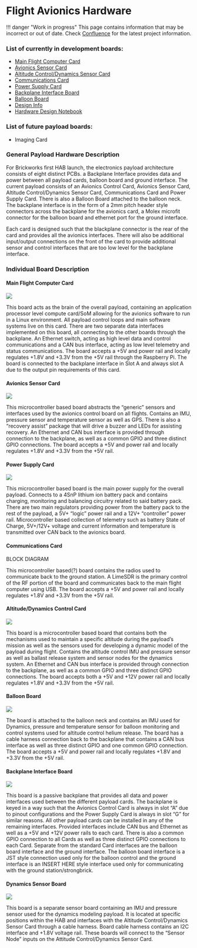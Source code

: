 # Flight Avionics Hardware
!!! danger "Work in progress"
    This page contains information that may be incorrect or out of date. Check [Confluence](https://brickworks.atlassian.net/wiki/spaces/NUCLEUS/overview) for the latest project information.

### List of currently in development boards:

*   [Main Flight Computer Card](https://brickworks.atlassian.net/wiki/spaces/NUCLEUS/pages/140705870/Main+Flight+Computer+Card)
*   [Avionics Sensor Card](https://brickworks.atlassian.net/wiki/spaces/NUCLEUS/pages/142376970/Avionics+Sensor+Card)
*   [Altitude Control/Dynamics Sensor Card](https://brickworks.atlassian.net/wiki/spaces/NUCLEUS/pages/142803082)
*   [Communications Card](https://brickworks.atlassian.net/wiki/spaces/NUCLEUS/pages/141000910/Communications+Card)
*   [Power Supply Card](https://brickworks.atlassian.net/wiki/spaces/NUCLEUS/pages/142376981/Power+Supply+Card)
*   [Backplane Interface Board](https://brickworks.atlassian.net/wiki/spaces/NUCLEUS/pages/142278842/Backplane+Interface+Board)
*   [Balloon Board](https://brickworks.atlassian.net/wiki/spaces/NUCLEUS/pages/142803089/Balloon+Board)
*   [Design Info](https://brickworks.atlassian.net/wiki/spaces/NUCLEUS/pages/223281153/Design+Info)
*   [Hardware Design Notebook](https://brickworks.atlassian.net/wiki/spaces/NUCLEUS/pages/240025601/Hardware+Design+Notebook)

### List of future payload boards:

*   Imaging Card

### General Payload Hardware Description

For Brickworks first HAB launch, the electronics payload architecture consists of eight distinct PCBs. a Backplane Interface provides data and power between all payload cards, balloon board and ground interface. The current payload consists of an Avionics Control Card, Avionics Sensor Card, Altitude Control/Dynamics Sensor Card, Communications Card and Power Supply Card. There is also a Balloon Board attached to the balloon neck. The backplane interface is in the form of a 2mm pitch header style connectors across the backplane for the avionics card, a Molex microfit connector for the balloon board and ethernet port for the ground interface.

Each card is designed such that the blackplane connector is the rear of the card and provides all the avionics interfaces. There will also be additional input/output connections on the front of the card to provide additional sensor and control interfaces that are too low level for the backplane interface.

### Individual Board Description

#### Main Flight Computer Card

![](img/avhw/arch/142311463.png)

This board acts as the brain of the overall payload, containing an application processor level compute card/SoM allowing for the avionics software to run in a Linux environment. All payload control loops and main software systems live on this card. There are two separate data interfaces implemented on this board, all connecting to the other boards through the backplane. An Ethernet switch, acting as high level data and control communications and a CAN bus interface, acting as low level telemetry and status communications. The board accepts a +5V and power rail and locally regulates +1.8V and +3.3V from the +5V rail through the Raspberry Pi. The board is connected to the backplane interface in Slot A and always slot A due to the output pin requirements of this card.

#### Avionics Sensor Card

![](img/avhw/arch/142311470.png)

This microcontroller based board abstracts the “generic” sensors and interfaces used by the avionics control board on all flights. Contains an IMU, pressure sensor and temperature sensor as well as GPS. There is also a “recovery assist” package that will drive a buzzer and LEDs for assisting recovery. An Ethernet and CAN bus interface is provided through connection to the backplane, as well as a common GPIO and three distinct GPIO connections. The board accepts a +5V and power rail and locally regulates +1.8V and +3.3V from the +5V rail.

#### Power Supply Card

![](img/avhw/arch/167936005.png?width=680)

This microcontroller based board is the main power supply for the overall payload. Connects to a 4SnP lithium ion battery pack and contains charging, monitoring and balancing circuitry related to said battery pack. There are two main regulators providing power from the battery pack to the rest of the payload, a 5V+ “logic” power rail and a 12V+ “controller” power rail. Microcontroller based collection of telemetry such as battery State of Charge, 5V+/12V+ voltage and current information and temperature is transmitted over CAN back to the avionics board.

#### Communications Card

BLOCK DIAGRAM

This microcontroller based(?) board contains the radios used to communicate back to the ground station. A LimeSDR is the primary control of the RF portion of the board and communicates back to the main flight computer using USB. The board accepts a +5V and power rail and locally regulates +1.8V and +3.3V from the +5V rail.

#### Altitude/Dynamics Control Card

![](img/avhw/arch/142311482.png?width=566)

This board is a microcontroller based board that contains both the mechanisms used to maintain a specific altitude during the payload’s mission as well as the sensors used for developing a dynamic model of the payload during flight. Contains the altitude control IMU and pressure sensor as well as ballast release system and sensor nodes for the dynamics system. An Ethernet and CAN bus interface is provided through connection to the backplane, as well as a common GPIO and three distinct GPIO connections. The board accepts both a +5V and +12V power rail and locally regulates +1.8V and +3.3V from the +5V rail.

#### Balloon Board

![](img/avhw/arch/142311488.png)

The board is attached to the balloon neck and contains an IMU used for Dynamics, pressure and temperature sensor for balloon monitoring and control systems used for altitude control helium release. The board has a cable harness connection back to the backplane that contains a CAN bus interface as well as three distinct GPIO and one common GPIO connection. The board accepts a +5V and power rail and locally regulates +1.8V and +3.3V from the +5V rail.

#### Backplane Interface Board

![](img/avhw/arch/142311494.png)

This board is a passive backplane that provides all data and power interfaces used between the different payload cards. The backplane is keyed in a way such that the Avionics Control Card is always in slot “A” due to pinout configurations and the Power Supply Card is always in slot “G” for similar reasons. All other payload cards can be installed in any of the remaining interfaces. Provided interfaces include CAN bus and Ethernet as well as a +5V and +12V power rails to each card. There is also a common GPIO connection to all Cards as well as three distinct GPIO connections to each Card. Separate from the standard Card interfaces are the balloon board interface and the ground interface. The balloon board interface is a JST style connection used only for the balloon control and the ground interface is an INSERT HERE style interface used only for communicating with the ground station/strongbrick.

#### Dynamics Sensor Board

![](img/avhw/arch/142311500.png)

This board is a separate sensor board containing an IMU and pressure sensor used for the dynamics modeling payload. It is located at specific positions within the HAB and interfaces with the Altitude Control/Dynamics Sensor Card through a cable harness. Board cable harness contains an I2C interface and +1.8V voltage rail. These boards will connect to the “Sensor Node” inputs on the Attitude Control/Dynamics Sensor Card.
